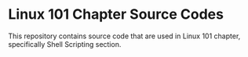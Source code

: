 # Linux 101 Chapter Source Codes

This repository contains source code that are used in Linux 101 chapter, specifically Shell Scripting section.

